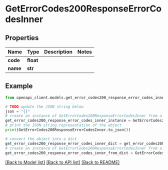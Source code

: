 # GetErrorCodes200ResponseErrorCodesInner


## Properties

Name | Type | Description | Notes
------------ | ------------- | ------------- | -------------
**code** | **float** |  | 
**name** | **str** |  | 

## Example

```python
from openapi_client.models.get_error_codes200_response_error_codes_inner import GetErrorCodes200ResponseErrorCodesInner

# TODO update the JSON string below
json = "{}"
# create an instance of GetErrorCodes200ResponseErrorCodesInner from a JSON string
get_error_codes200_response_error_codes_inner_instance = GetErrorCodes200ResponseErrorCodesInner.from_json(json)
# print the JSON string representation of the object
print(GetErrorCodes200ResponseErrorCodesInner.to_json())

# convert the object into a dict
get_error_codes200_response_error_codes_inner_dict = get_error_codes200_response_error_codes_inner_instance.to_dict()
# create an instance of GetErrorCodes200ResponseErrorCodesInner from a dict
get_error_codes200_response_error_codes_inner_from_dict = GetErrorCodes200ResponseErrorCodesInner.from_dict(get_error_codes200_response_error_codes_inner_dict)
```
[[Back to Model list]](../README.md#documentation-for-models) [[Back to API list]](../README.md#documentation-for-api-endpoints) [[Back to README]](../README.md)


